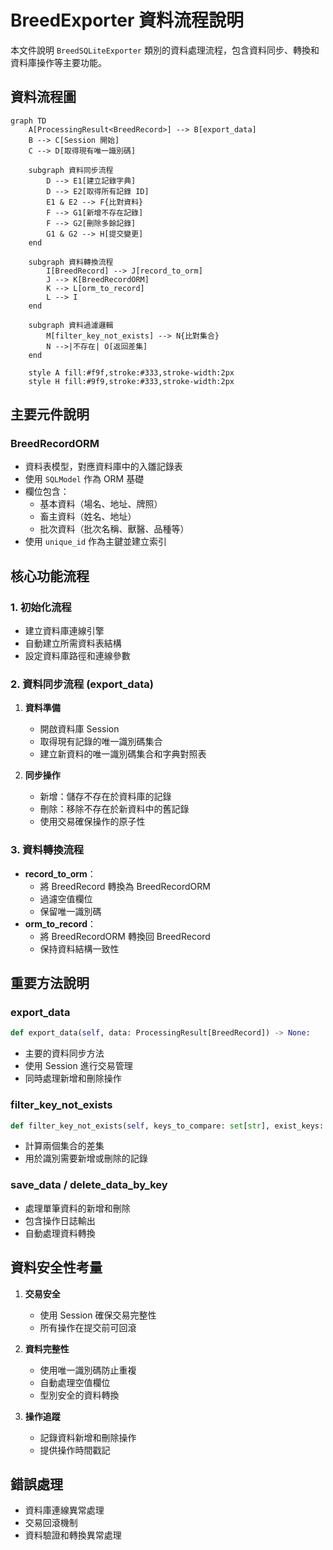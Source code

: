 # BreedExporter 資料流程說明

本文件說明 `BreedSQLiteExporter` 類別的資料處理流程，包含資料同步、轉換和資料庫操作等主要功能。

## 資料流程圖

```mermaid
graph TD
    A[ProcessingResult<BreedRecord>] --> B[export_data]
    B --> C[Session 開始]
    C --> D[取得現有唯一識別碼]
    
    subgraph 資料同步流程
        D --> E1[建立記錄字典]
        D --> E2[取得所有記錄 ID]
        E1 & E2 --> F{比對資料}
        F --> G1[新增不存在記錄]
        F --> G2[刪除多餘記錄]
        G1 & G2 --> H[提交變更]
    end

    subgraph 資料轉換流程
        I[BreedRecord] --> J[record_to_orm]
        J --> K[BreedRecordORM]
        K --> L[orm_to_record]
        L --> I
    end

    subgraph 資料過濾邏輯
        M[filter_key_not_exists] --> N{比對集合}
        N -->|不存在| O[返回差集]
    end

    style A fill:#f9f,stroke:#333,stroke-width:2px
    style H fill:#9f9,stroke:#333,stroke-width:2px
```

## 主要元件說明

### BreedRecordORM
- 資料表模型，對應資料庫中的入雛記錄表
- 使用 `SQLModel` 作為 ORM 基礎
- 欄位包含：
  - 基本資料（場名、地址、牌照）
  - 畜主資料（姓名、地址）
  - 批次資料（批次名稱、獸醫、品種等）
- 使用 `unique_id` 作為主鍵並建立索引

## 核心功能流程

### 1. 初始化流程
- 建立資料庫連線引擎
- 自動建立所需資料表結構
- 設定資料庫路徑和連線參數

### 2. 資料同步流程 (export_data)
1. **資料準備**
   - 開啟資料庫 Session
   - 取得現有記錄的唯一識別碼集合
   - 建立新資料的唯一識別碼集合和字典對照表

2. **同步操作**
   - 新增：儲存不存在於資料庫的記錄
   - 刪除：移除不存在於新資料中的舊記錄
   - 使用交易確保操作的原子性

### 3. 資料轉換流程
- **record_to_orm**：
  - 將 BreedRecord 轉換為 BreedRecordORM
  - 過濾空值欄位
  - 保留唯一識別碼
- **orm_to_record**：
  - 將 BreedRecordORM 轉換回 BreedRecord
  - 保持資料結構一致性

## 重要方法說明

### export_data
```python
def export_data(self, data: ProcessingResult[BreedRecord]) -> None:
```
- 主要的資料同步方法
- 使用 Session 進行交易管理
- 同時處理新增和刪除操作

### filter_key_not_exists
```python
def filter_key_not_exists(self, keys_to_compare: set[str], exist_keys: set[str]) -> set[str]:
```
- 計算兩個集合的差集
- 用於識別需要新增或刪除的記錄

### save_data / delete_data_by_key
- 處理單筆資料的新增和刪除
- 包含操作日誌輸出
- 自動處理資料轉換

## 資料安全性考量

1. **交易安全**
   - 使用 Session 確保交易完整性
   - 所有操作在提交前可回滾

2. **資料完整性**
   - 使用唯一識別碼防止重複
   - 自動處理空值欄位
   - 型別安全的資料轉換

3. **操作追蹤**
   - 記錄資料新增和刪除操作
   - 提供操作時間戳記

## 錯誤處理
- 資料庫連線異常處理
- 交易回滾機制
- 資料驗證和轉換異常處理 